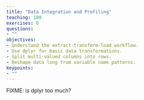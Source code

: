 ```yaml
---
title: "Data Integration and Profiling"
teaching: 100
exercises: 0
questions:
- ""
objectives:
- Understand the extract-transform-load workflow.
- Use dplyr for basic data transformations.
- Split multi-valued columns into rows.
- Reshape data long from variable name patterns.
keypoints:
- ""
---
```


FIXME: is dplyr too much?